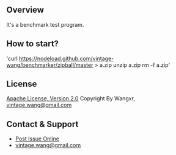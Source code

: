## Overview

It's a benchmark test program.

## How to start?
'curl https://nodeload.github.com/vintage-wang/benchmarker/zipball/master > a.zip
unzip a.zip
rm -f a.zip'

## License

[Apache License, Version 2.0](http://www.apache.org/licenses/LICENSE-2.0.html)
Copyright By Wangxr, vintage.wang@gmail.com

## Contact & Support
* [Post Issue Online](https://github.com/vintage-wang/benchmarker/issues/new)
* vintage.wang@gmail.com
